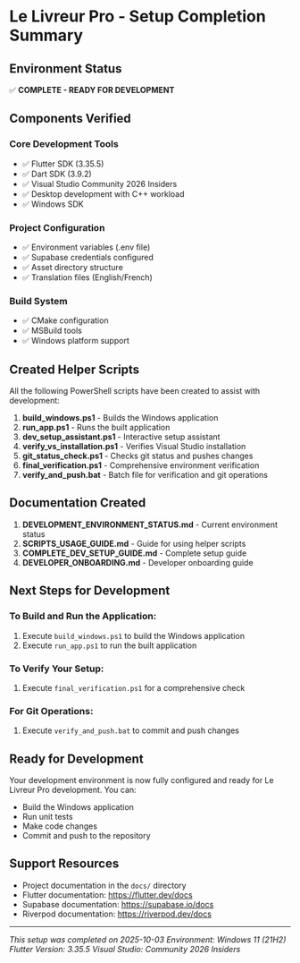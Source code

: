# Le Livreur Pro - Setup Completion Summary

## Environment Status
✅ **COMPLETE - READY FOR DEVELOPMENT**

## Components Verified

### Core Development Tools
- ✅ Flutter SDK (3.35.5)
- ✅ Dart SDK (3.9.2)
- ✅ Visual Studio Community 2026 Insiders
- ✅ Desktop development with C++ workload
- ✅ Windows SDK

### Project Configuration
- ✅ Environment variables (.env file)
- ✅ Supabase credentials configured
- ✅ Asset directory structure
- ✅ Translation files (English/French)

### Build System
- ✅ CMake configuration
- ✅ MSBuild tools
- ✅ Windows platform support

## Created Helper Scripts

All the following PowerShell scripts have been created to assist with development:

1. **build_windows.ps1** - Builds the Windows application
2. **run_app.ps1** - Runs the built application
3. **dev_setup_assistant.ps1** - Interactive setup assistant
4. **verify_vs_installation.ps1** - Verifies Visual Studio installation
5. **git_status_check.ps1** - Checks git status and pushes changes
6. **final_verification.ps1** - Comprehensive environment verification
7. **verify_and_push.bat** - Batch file for verification and git operations

## Documentation Created

1. **DEVELOPMENT_ENVIRONMENT_STATUS.md** - Current environment status
2. **SCRIPTS_USAGE_GUIDE.md** - Guide for using helper scripts
3. **COMPLETE_DEV_SETUP_GUIDE.md** - Complete setup guide
4. **DEVELOPER_ONBOARDING.md** - Developer onboarding guide

## Next Steps for Development

### To Build and Run the Application:
1. Execute `build_windows.ps1` to build the Windows application
2. Execute `run_app.ps1` to run the built application

### To Verify Your Setup:
1. Execute `final_verification.ps1` for a comprehensive check

### For Git Operations:
1. Execute `verify_and_push.bat` to commit and push changes

## Ready for Development

Your development environment is now fully configured and ready for Le Livreur Pro development. You can:

- Build the Windows application
- Run unit tests
- Make code changes
- Commit and push to the repository

## Support Resources

- Project documentation in the `docs/` directory
- Flutter documentation: https://flutter.dev/docs
- Supabase documentation: https://supabase.io/docs
- Riverpod documentation: https://riverpod.dev/docs

---

*This setup was completed on 2025-10-03*
*Environment: Windows 11 (21H2)*
*Flutter Version: 3.35.5*
*Visual Studio: Community 2026 Insiders*